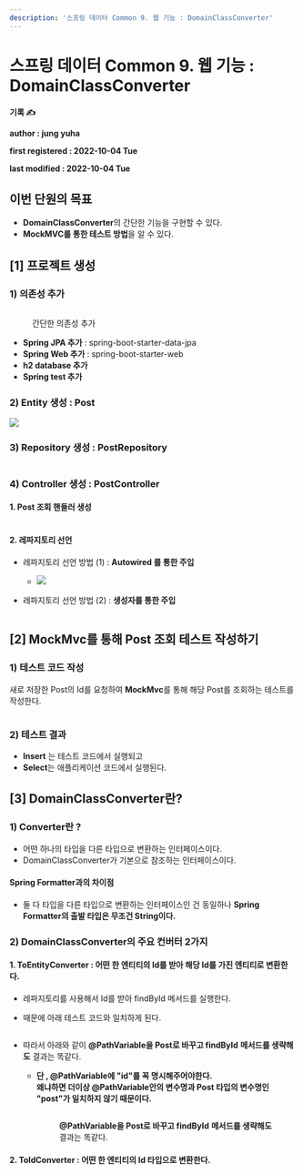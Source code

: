 ```yaml
---
description: '스프링 데이터 Common 9. 웹 기능 : DomainClassConverter'
---
```


# 스프링 데이터 Common 9. 웹 기능 : DomainClassConverter

**기록 ✍️**

**author : jung yuha**

**first registered : 2022-10-04 Tue**

**last modified : 2022-10-04 Tue**

## **이번 단원의 목표**

* **DomainClassConverter**의 간단한 기능을 구현할 수 있다.
* **MockMVC를 통한 테스트 방법**을 알 수 있다.

## \[1] 프로젝트 생성

### 1) 의존성 추가

<figure><img src="../.gitbook/assets/image (9) (1).png" alt=""><figcaption><p> 간단한 의존성 추가</p></figcaption></figure>

* **Spring JPA 추가** : spring-boot-starter-data-jpa
* **Spring Web 추가** : spring-boot-starter-web
* **h2 database 추가**
* **Spring test 추가**

### 2) Entity 생성 : Post

![](<../.gitbook/assets/image (42).png>)

### 3) Repository 생성  : PostRepository

<figure><img src="../.gitbook/assets/image (14) (4).png" alt=""><figcaption></figcaption></figure>

### 4) Controller 생성 : PostController

#### 1. Post 조회 핸들러 생성

<figure><img src="../.gitbook/assets/image (2) (1).png" alt=""><figcaption></figcaption></figure>

#### 2. 레파지토리 선언&#x20;

* 레파지토리 선언 방법 (1) : **Autowired 를 통한 주입**
  * ![](<../.gitbook/assets/image (15).png>)
*   레파지토리 선언 방법 (2) : **생성자를 통한 주입**

    <figure><img src="../.gitbook/assets/image (13) (4).png" alt=""><figcaption></figcaption></figure>

## \[2] **MockMvc**를 통해 Post 조회 테스트 작성하기

### 1) 테스트 코드 작성

새로 저장한 Post의 Id를 요청하여 **MockMvc**를 통해 해당 Post를 조회하는 테스트를 작성한다.

<figure><img src="../.gitbook/assets/image (3) (1).png" alt=""><figcaption></figcaption></figure>

### 2) 테스트 결과

* **Insert** 는 테스트 코드에서 실행되고
* **Select**는 애플리케이션 코드에서 실행된다.

## \[3] DomainClassConverter란?

### 1) Converter란 ?

* 어떤 하나의 타입을 다른 타입으로 변환하는 인터페이스이다.
* DomainClassConverter가 기본으로 참조하는 인터페이스이다.

#### Spring Formatter과의 차이점

* 둘 다 타입을 다른 타입으로 변환하는 인터페이스인 건 동일하나 **Spring Formatter의 출발 타입은 무조건 String이다.**

### 2) DomainClassConverter의 주요 컨버터 2가지

#### 1. ToEntityConverter : 어떤 한 엔티티의 Id를 받아 해당 Id를 가진 엔티티로 변환한다.

* 레파지토리를 사용해서 Id를 받아 findById 메서드를 실행한다.
*   때문에 아래 테스트 코드와 일치하게 된다.

    <figure><img src="https://files.gitbook.com/v0/b/gitbook-x-prod.appspot.com/o/spaces%2FqtYm6Ywqj38cH80t6PRm%2Fuploads%2F6AEtGCToclZdiKaFcTUs%2Fimage.png?alt=media&#x26;token=2d6ed0c3-4dad-4223-abaa-66250d99263a" alt=""><figcaption></figcaption></figure>
* 따라서 아래와 같이 **@PathVariable을 Post로 바꾸고 findById** **메서드를 생략해도** 결과는 똑같다.
  *   **단 , @PathVariable에 "id"를 꼭 명시해주어야한다.** \
      **왜냐하면 더이상 @PathVariable안의 변수명과 Post 타입의 변수명인 "post"가 일치하지 않기 때문이다.**

      <figure><img src="../.gitbook/assets/image (19) (2).png" alt=""><figcaption><p> <strong>@PathVariable을 Post로 바꾸고 findById</strong> <strong>메서드를 생략해도</strong> 결과는 똑같다.</p></figcaption></figure>

#### 2. ToIdConverter : 어떤 한 엔티티의 Id 타입으로 변환한다.
